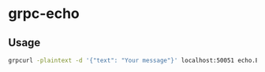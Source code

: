 # grpc-echo

## Usage 

```bash
grpcurl -plaintext -d '{"text": "Your message"}' localhost:50051 echo.Echo/Echo